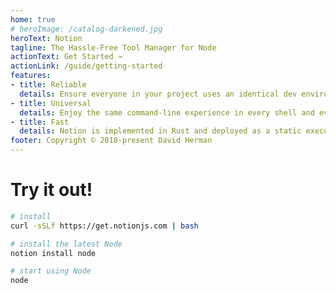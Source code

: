 ```yaml
---
home: true
# heroImage: /catalog-darkened.jpg
heroText: Notion
tagline: The Hassle-Free Tool Manager for Node
actionText: Get Started →
actionLink: /guide/getting-started
features:
- title: Reliable
  details: Ensure everyone in your project uses an identical dev environment, from the Node version to your preferred package manager.
- title: Universal
  details: Enjoy the same command-line experience in every shell and every major operating system.
- title: Fast
  details: Notion is implemented in Rust and deployed as a static executable for maximum performance.
footer: Copyright © 2018-present David Herman
---
```


# Try it out!

```bash
# install
curl -sSLf https://get.notionjs.com | bash

# install the latest Node
notion install node

# start using Node
node
```
